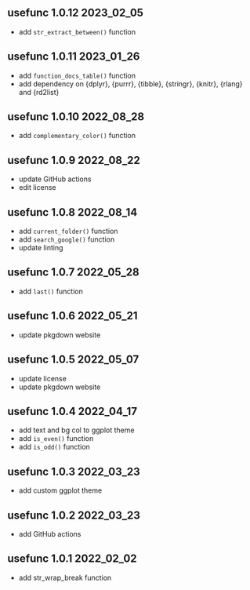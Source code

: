## usefunc 1.0.12 2023_02_05

* add `str_extract_between()` function

## usefunc 1.0.11 2023_01_26

* add `function_docs_table()` function
* add dependency on {dplyr}, {purrr}, {tibble}, {stringr}, {knitr}, {rlang} and {rd2list}

## usefunc 1.0.10 2022_08_28

* add `complementary_color()` function

## usefunc 1.0.9 2022_08_22

* update GitHub actions
* edit license

## usefunc 1.0.8 2022_08_14

* add `current_folder()` function
* add `search_google()` function
* update linting

## usefunc 1.0.7 2022_05_28

* add `last()` function

## usefunc 1.0.6 2022_05_21

* update pkgdown website

## usefunc 1.0.5 2022_05_07

* update license
* update pkgdown website

## usefunc 1.0.4 2022_04_17

* add text and bg col to ggplot theme
* add `is_even()` function
* add `is_odd()` function

## usefunc 1.0.3 2022_03_23

* add custom ggplot theme

## usefunc 1.0.2 2022_03_23

* add GitHub actions

## usefunc 1.0.1 2022_02_02

* add str_wrap_break function

